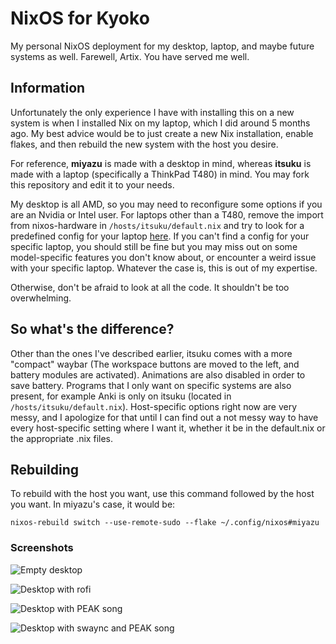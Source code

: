 # NixOS for Kyoko

My personal NixOS deployment for my desktop, laptop, and maybe future systems as well. Farewell, Artix. You have served me well.

## Information

Unfortunately the only experience I have with installing this on a new system is when I installed Nix on my laptop, which I did around 5 months ago. My best advice would be to just create a new Nix installation, enable flakes, and then rebuild the new system with the host you desire.

For reference, **miyazu** is made with a desktop in mind, whereas **itsuku** is made with a laptop (specifically a ThinkPad T480) in mind. You may fork this repository and edit it to your needs.

My desktop is all AMD, so you may need to reconfigure some options if you are an Nvidia or Intel user. For laptops other than a T480, remove the import from nixos-hardware in `/hosts/itsuku/default.nix` and try to look for a predefined config for your laptop [here](https://github.com/NixOS/nixos-hardware). If you can't find a config for your specific laptop, you should still be fine but you may miss out on some model-specific features you don't know about, or encounter a weird issue with your specific laptop. Whatever the case is, this is out of my expertise.

Otherwise, don't be afraid to look at all the code. It shouldn't be too overwhelming.

## So what's the difference?

Other than the ones I've described earlier, itsuku comes with a more "compact" waybar (The workspace buttons are moved to the left, and battery modules are activated). Animations are also disabled in order to save battery. Programs that I only want on specific systems are also present, for example Anki is only on itsuku (located in `/hosts/itsuku/default.nix`). Host-specific options right now are very messy, and I apologize for that until I can find out a not messy way to have every host-specific setting where I want it, whether it be in the default.nix or the appropriate .nix files.

## Rebuilding

To rebuild with the host you want, use this command followed by the host you want. In miyazu's case, it would be:

```nixos-rebuild switch --use-remote-sudo --flake ~/.config/nixos#miyazu```

### Screenshots

![Empty desktop](/papes/showcase/2025-05-31-220016_hyprshot.png)

![Desktop with rofi](/papes/showcase/2025-05-31-220038_hyprshot.png)

![Desktop with PEAK song](/papes/showcase/2025-05-31-220112_hyprshot.png)

![Desktop with swaync and PEAK song](/papes/showcase/2025-05-31-220327_hyprshot.png)
